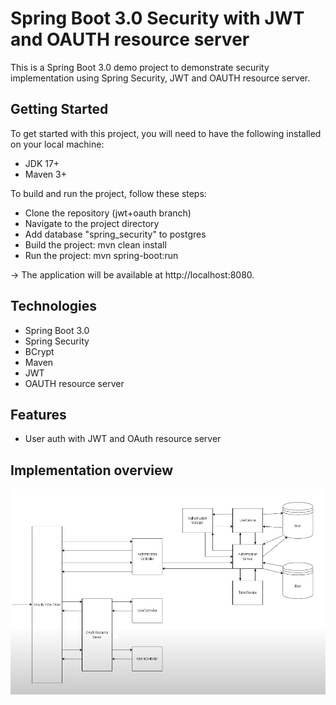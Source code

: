 # Spring Boot 3.0 Security with JWT and OAUTH resource server
This is a Spring Boot 3.0 demo project to demonstrate security implementation
using Spring Security, JWT and OAUTH resource server.


## Getting Started
To get started with this project, you will need to have the following installed on your local
machine:

* JDK 17+
* Maven 3+

To build and run the project, follow these steps:

* Clone the repository (jwt+oauth branch)
* Navigate to the project directory
* Add database "spring_security" to postgres
* Build the project: mvn clean install
* Run the project: mvn spring-boot:run

-> The application will be available at http://localhost:8080.


## Technologies
* Spring Boot 3.0
* Spring Security
* BCrypt
* Maven
* JWT
* OAUTH resource server


## Features
* User auth with JWT and OAuth resource server


## Implementation overview

![oauth2+jwt.png](src%2Fmain%2Fresources%2Fstatic%2Foauth2+jwt.png)
